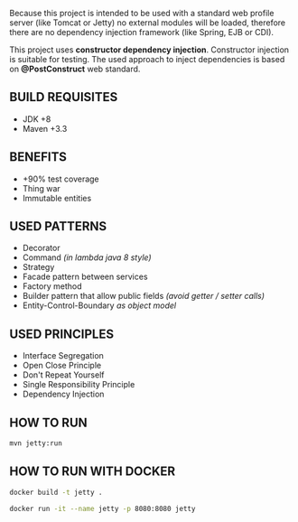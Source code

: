 Because this project is intended to be used with a standard web
profile server (like Tomcat or Jetty) no external modules will be loaded, therefore there are no dependency injection 
framework (like Spring, EJB or CDI).

This project uses **constructor dependency injection**. Constructor injection is suitable for testing. The used approach 
to inject dependencies is based on **@PostConstruct** web standard. 

## BUILD REQUISITES
* JDK +8
* Maven +3.3

## BENEFITS
* +90% test coverage
* Thing war
* Immutable entities

## USED PATTERNS
* Decorator
* Command *(in lambda java 8 style)*
* Strategy
* Facade pattern between services
* Factory method
* Builder pattern that allow public fields *(avoid getter / setter calls)*
* Entity-Control-Boundary *as object model*

## USED PRINCIPLES
* Interface Segregation
* Open Close Principle
* Don't Repeat Yourself
* Single Responsibility Principle
* Dependency Injection

## HOW TO RUN
```bash
mvn jetty:run
```

## HOW TO RUN WITH DOCKER
```bash
docker build -t jetty .
```
```bash
docker run -it --name jetty -p 8080:8080 jetty
```